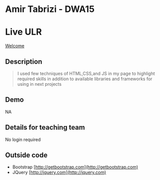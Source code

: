 # Amir Tabrizi - DWA15

# Live ULR
[Welcome](http://p1.amiratabrizi.com)

## Description
> I used few techniques of HTML,CSS,and JS in my page to highlight required skills in addition to available libraries and frameworks for using in next projects

## Demo
NA
## Details for teaching team

No login required

## Outside code
* Bootstrap [http://getbootstrap.com](http://getbootstrap.com)
* JQuery [http://jquery.com](http://jquery.com)
